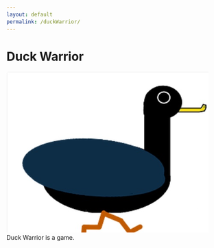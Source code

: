 ```yaml
---
layout: default
permalink: /duckWarrior/
---
```

# Duck Warrior
![image](./_images/duckWarriorSplash.jpg)
Duck Warrior is a game.
